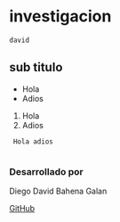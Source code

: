 # investigacion
```
david
```
## sub titulo


- Hola
- Adios

1. Hola
2. Adios

```
 Hola adios
 ```

![]()


### Desarrollado por 
Diego David Bahena Galan

[GitHub](https://github.com/DiegoDBG)
